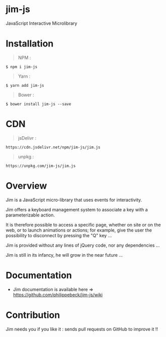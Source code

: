 # jim-js
JavaScript Interactive Microlibrary


# Installation

> NPM :

    $ npm i jim-js
    
> Yarn :

    $ yarn add jim-js

> Bower :

    $ bower install jim-js --save


# CDN

> jsDelivr :

    https://cdn.jsdelivr.net/npm/jim-js/jim.js

> unpkg :

    https://unpkg.com/jim-js/jim.js


# Overview

Jim is a JavaScript micro-library that uses events for interactivity.

Jim offers a keyboard management system to associate a key with a parameterizable action.

It is therefore possible to access a specific page, whether on site or on the web, or to launch animations or actions; for example, give the user the possibility to disconnect by pressing the "Q" key ...

Jim is provided without any lines of jQuery code, nor any dependencies ...

Jim is still in its infancy, he will grow in the near future ...


# Documentation

- Jim documentation is available here => https://github.com/philippebeck/jim-js/wiki

# Contribution

Jim needs you if you like it : sends pull requests on GitHub to improve it !!
